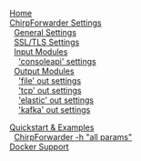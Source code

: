[Home]()  
[ChirpForwarder Settings](ChirpForwarder-Settings)  
&nbsp;&nbsp;[General Settings](General-Settings)  
&nbsp;&nbsp;[SSL/TLS Settings](SSL-TLS-Settings)  
&nbsp;&nbsp;[Input Modules](Input-Modules)  
&nbsp;&nbsp;&nbsp;&nbsp;['consoleapi' settings](Input-Module-Consoleapi)  
&nbsp;&nbsp;[Output Modules](Output-Modules)  
&nbsp;&nbsp;&nbsp;&nbsp;['file' out settings](Output-Module-File)  
&nbsp;&nbsp;&nbsp;&nbsp;['tcp' out settings](Output-Module-TCP)  
&nbsp;&nbsp;&nbsp;&nbsp;['elastic' out settings](Output-Module-Elastic)  
&nbsp;&nbsp;&nbsp;&nbsp;['kafka' out settings](Output-Module-Kafka)  
  
[Quickstart & Examples](Quickstart-&-Examples)  
&nbsp;&nbsp;[ChirpForwarder -h "all params"](%23-ChirpForwarder--h)  
[Docker Support](Docker-Support)  
  